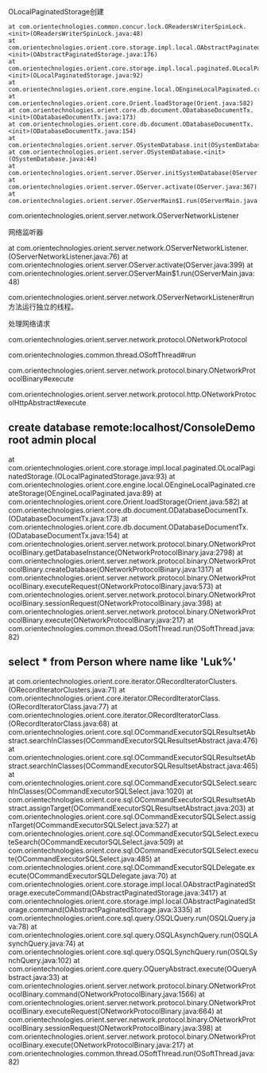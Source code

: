 OLocalPaginatedStorage创建

```
at com.orientechnologies.common.concur.lock.OReadersWriterSpinLock.<init>(OReadersWriterSpinLock.java:48)
at com.orientechnologies.orient.core.storage.impl.local.OAbstractPaginatedStorage.<init>(OAbstractPaginatedStorage.java:176)
at com.orientechnologies.orient.core.storage.impl.local.paginated.OLocalPaginatedStorage.<init>(OLocalPaginatedStorage.java:92)
at com.orientechnologies.orient.core.engine.local.OEngineLocalPaginated.createStorage(OEngineLocalPaginated.java:89)
at com.orientechnologies.orient.core.Orient.loadStorage(Orient.java:582)
at com.orientechnologies.orient.core.db.document.ODatabaseDocumentTx.<init>(ODatabaseDocumentTx.java:173)
at com.orientechnologies.orient.core.db.document.ODatabaseDocumentTx.<init>(ODatabaseDocumentTx.java:154)
at com.orientechnologies.orient.server.OSystemDatabase.init(OSystemDatabase.java:151)
at com.orientechnologies.orient.server.OSystemDatabase.<init>(OSystemDatabase.java:44)
at com.orientechnologies.orient.server.OServer.initSystemDatabase(OServer.java:1309)
at com.orientechnologies.orient.server.OServer.activate(OServer.java:367)
at com.orientechnologies.orient.server.OServerMain$1.run(OServerMain.java:48)
```

com.orientechnologies.orient.server.network.OServerNetworkListener

网络监听器

at com.orientechnologies.orient.server.network.OServerNetworkListener.<init>(OServerNetworkListener.java:76)
at com.orientechnologies.orient.server.OServer.activate(OServer.java:399)
at com.orientechnologies.orient.server.OServerMain$1.run(OServerMain.java:48)

com.orientechnologies.orient.server.network.OServerNetworkListener#run方法运行独立的线程。

处理网络请求

com.orientechnologies.orient.server.network.protocol.ONetworkProtocol


com.orientechnologies.common.thread.OSoftThread#run

com.orientechnologies.orient.server.network.protocol.binary.ONetworkProtocolBinary#execute

com.orientechnologies.orient.server.network.protocol.http.ONetworkProtocolHttpAbstract#execute

## create database remote:localhost/ConsoleDemo root admin plocal

at com.orientechnologies.orient.core.storage.impl.local.paginated.OLocalPaginatedStorage.<init>(OLocalPaginatedStorage.java:93)
at com.orientechnologies.orient.core.engine.local.OEngineLocalPaginated.createStorage(OEngineLocalPaginated.java:89)
at com.orientechnologies.orient.core.Orient.loadStorage(Orient.java:582)
at com.orientechnologies.orient.core.db.document.ODatabaseDocumentTx.<init>(ODatabaseDocumentTx.java:173)
at com.orientechnologies.orient.core.db.document.ODatabaseDocumentTx.<init>(ODatabaseDocumentTx.java:154)
at com.orientechnologies.orient.server.network.protocol.binary.ONetworkProtocolBinary.getDatabaseInstance(ONetworkProtocolBinary.java:2798)
at com.orientechnologies.orient.server.network.protocol.binary.ONetworkProtocolBinary.createDatabase(ONetworkProtocolBinary.java:1317)
at com.orientechnologies.orient.server.network.protocol.binary.ONetworkProtocolBinary.executeRequest(ONetworkProtocolBinary.java:573)
at com.orientechnologies.orient.server.network.protocol.binary.ONetworkProtocolBinary.sessionRequest(ONetworkProtocolBinary.java:398)
at com.orientechnologies.orient.server.network.protocol.binary.ONetworkProtocolBinary.execute(ONetworkProtocolBinary.java:217)
at com.orientechnologies.common.thread.OSoftThread.run(OSoftThread.java:82)

## select * from Person where name like 'Luk%'

at com.orientechnologies.orient.core.iterator.ORecordIteratorClusters.<init>(ORecordIteratorClusters.java:71)
at com.orientechnologies.orient.core.iterator.ORecordIteratorClass.<init>(ORecordIteratorClass.java:77)
at com.orientechnologies.orient.core.iterator.ORecordIteratorClass.<init>(ORecordIteratorClass.java:68)
at com.orientechnologies.orient.core.sql.OCommandExecutorSQLResultsetAbstract.searchInClasses(OCommandExecutorSQLResultsetAbstract.java:476)
at com.orientechnologies.orient.core.sql.OCommandExecutorSQLResultsetAbstract.searchInClasses(OCommandExecutorSQLResultsetAbstract.java:465)
at com.orientechnologies.orient.core.sql.OCommandExecutorSQLSelect.searchInClasses(OCommandExecutorSQLSelect.java:1020)
at com.orientechnologies.orient.core.sql.OCommandExecutorSQLResultsetAbstract.assignTarget(OCommandExecutorSQLResultsetAbstract.java:203)
at com.orientechnologies.orient.core.sql.OCommandExecutorSQLSelect.assignTarget(OCommandExecutorSQLSelect.java:527)
at com.orientechnologies.orient.core.sql.OCommandExecutorSQLSelect.executeSearch(OCommandExecutorSQLSelect.java:509)
at com.orientechnologies.orient.core.sql.OCommandExecutorSQLSelect.execute(OCommandExecutorSQLSelect.java:485)
at com.orientechnologies.orient.core.sql.OCommandExecutorSQLDelegate.execute(OCommandExecutorSQLDelegate.java:70)
at com.orientechnologies.orient.core.storage.impl.local.OAbstractPaginatedStorage.executeCommand(OAbstractPaginatedStorage.java:3417)
at com.orientechnologies.orient.core.storage.impl.local.OAbstractPaginatedStorage.command(OAbstractPaginatedStorage.java:3335)
at com.orientechnologies.orient.core.sql.query.OSQLQuery.run(OSQLQuery.java:78)
at com.orientechnologies.orient.core.sql.query.OSQLAsynchQuery.run(OSQLAsynchQuery.java:74)
at com.orientechnologies.orient.core.sql.query.OSQLSynchQuery.run(OSQLSynchQuery.java:102)
at com.orientechnologies.orient.core.query.OQueryAbstract.execute(OQueryAbstract.java:33)
at com.orientechnologies.orient.server.network.protocol.binary.ONetworkProtocolBinary.command(ONetworkProtocolBinary.java:1566)
at com.orientechnologies.orient.server.network.protocol.binary.ONetworkProtocolBinary.executeRequest(ONetworkProtocolBinary.java:664)
at com.orientechnologies.orient.server.network.protocol.binary.ONetworkProtocolBinary.sessionRequest(ONetworkProtocolBinary.java:398)
at com.orientechnologies.orient.server.network.protocol.binary.ONetworkProtocolBinary.execute(ONetworkProtocolBinary.java:217)
at com.orientechnologies.common.thread.OSoftThread.run(OSoftThread.java:82)